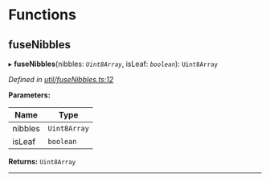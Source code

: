 

# Functions

<a id="fusenibbles"></a>

##  fuseNibbles

▸ **fuseNibbles**(nibbles: *`Uint8Array`*, isLeaf: *`boolean`*): `Uint8Array`

*Defined in [util/fuseNibbles.ts:12](https://github.com/polkadot-js/common/blob/815fdc7/packages/trie-codec/src/util/fuseNibbles.ts#L12)*

**Parameters:**

| Name | Type |
| ------ | ------ |
| nibbles | `Uint8Array` |
| isLeaf | `boolean` |

**Returns:** `Uint8Array`

___

